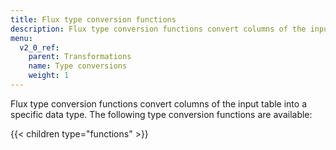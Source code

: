 ```yaml
---
title: Flux type conversion functions
description: Flux type conversion functions convert columns of the input table into a specific data type.
menu:
  v2_0_ref:
    parent: Transformations
    name: Type conversions
    weight: 1
---
```


Flux type conversion functions convert columns of the input table into a specific data type.
The following type conversion functions are available:

{{< children type="functions" >}}
